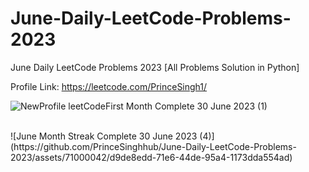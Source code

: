 # June-Daily-LeetCode-Problems-2023
June Daily LeetCode Problems 2023 [All Problems Solution in Python]

Profile Link: https://leetcode.com/PrinceSingh1/

![NewProfile leetCodeFirst Month Complete 30 June 2023 (1)](https://github.com/PrinceSinghhub/June-Daily-LeetCode-Problems-2023/assets/71000042/1c1fcaca-6be3-4507-867f-e3c6e5262954)


<br>
![June Month Streak Complete 30 June 2023 (4)](https://github.com/PrinceSinghhub/June-Daily-LeetCode-Problems-2023/assets/71000042/d9de8edd-71e6-44de-95a4-1173dda554ad)
